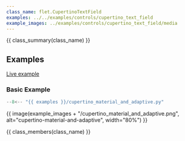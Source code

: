 ```yaml
---
class_name: flet.CupertinoTextField
examples: ../../examples/controls/cupertino_text_field
example_images: ../examples/controls/cupertino_text_field/media
---
```


{{ class_summary(class_name) }}

## Examples

[Live example](https://flet-controls-gallery.fly.dev/input/cupertinotextfield)

### Basic Example

```python
--8<-- "{{ examples }}/cupertino_material_and_adaptive.py"
```

{{ image(example_images + "/cupertino_material_and_adaptive.png", alt="cupertino-material-and-adaptive", width="80%") }}


{{ class_members(class_name) }}

